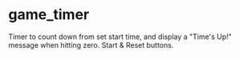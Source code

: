 # game_timer
Timer to count down from set start time, and display a "Time's Up!" message when hitting zero. Start &amp; Reset buttons.
